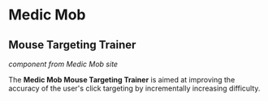 # Medic Mob  
## Mouse Targeting Trainer


_component from Medic Mob site_

The **Medic Mob Mouse Targeting Trainer** is aimed at improving the accuracy of the user's click targeting by incrementally increasing difficulty.